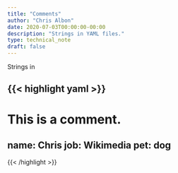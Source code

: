 ```yaml
---
title: "Comments"
author: "Chris Albon"
date: 2020-07-03T00:00:00-00:00
description: "Strings in YAML files."
type: technical_note
draft: false
---
```


Strings in 

{{< highlight yaml >}}
---
# This is a comment. 
name: Chris
job: Wikimedia
pet: dog
---
{{< /highlight >}}